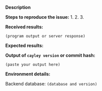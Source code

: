 <!--
The GitHub issue tracker is for bug reports and feature requests.
General support can be found at the following locations:

- Cayley Forum - https://discourse.cayley.io
- Slack - caivega.slack.com, invites: https://cayley-slackin.herokuapp.com

Please answer these questions before submitting your issue. Thanks!
-->

**Description**

<!--
Briefly describe the problem you are having in a few paragraphs.
-->

**Steps to reproduce the issue:**
1.
2.
3.

**Received results:**

<!--
Describe results you received.

Any additional information such as logs will help.
Enclose it into following markdown:
-->
```
(program output or server response)
```

**Expected results:**


**Output of `cayley version` or commit hash:**

```
(paste your output here)
```

**Environment details:**

Backend database: `(database and version)`
